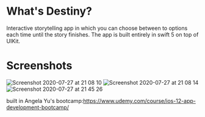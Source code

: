 # What's Destiny?
Interactive storytelling app in which you can choose between to options each time until the story finishes.
The app is built entirely in swift 5 on top of UIKit.
# Screenshots
![Screenshot 2020-07-27 at 21 08 10](https://user-images.githubusercontent.com/60990368/88581379-5b3cec80-d04d-11ea-8230-a2f315748505.png)
![Screenshot 2020-07-27 at 21 08 14](https://user-images.githubusercontent.com/60990368/88581381-5bd58300-d04d-11ea-9a80-0d722f6a742e.png)
![Screenshot 2020-07-27 at 21 45 26](https://user-images.githubusercontent.com/60990368/88584962-bb825d00-d052-11ea-8b08-61060a802610.png)

built in Angela Yu's bootcamp:https://www.udemy.com/course/ios-12-app-development-bootcamp/
